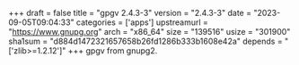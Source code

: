 +++
draft = false
title = "gpgv 2.4.3-3"
version = "2.4.3-3"
date = "2023-09-05T09:04:33"
categories = ['apps']
upstreamurl = "https://www.gnupg.org"
arch = "x86_64"
size = "139516"
usize = "301900"
sha1sum = "d884d1472321657658b26fd1286b333b1608e42a"
depends = "['zlib>=1.2.12']"
+++
gpgv from gnupg2.